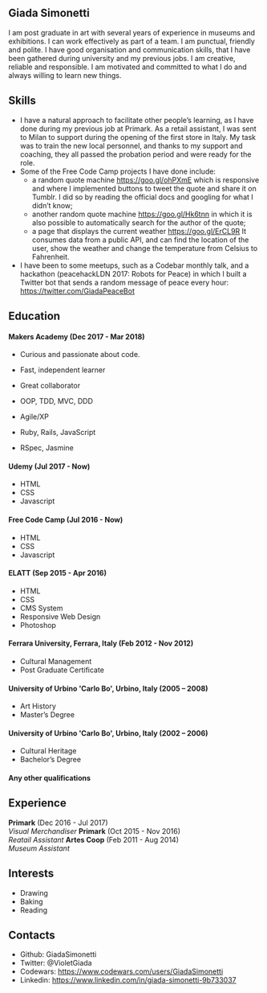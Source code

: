 ## Giada Simonetti

I am post graduate in art with several years of experience in museums and exhibitions. I can work effectively as part of a team. I am punctual, friendly and polite. I have good organisation and communication skills, that I have been gathered during university and my previous jobs. I am creative, reliable and responsible. I am motivated and committed to what I do and always willing to learn new things.


## Skills

- I have a natural approach to facilitate other people’s learning, as I have done during my previous job at Primark. As a retail assistant, I was sent to Milan to support during the opening of the first store in Italy. My task was to train the new local personnel, and thanks to my support and coaching, they all passed the probation period and were ready for the role.
- Some of the Free Code Camp projects I have done include:
  - a random quote machine https://goo.gl/ohPXmE which is responsive and where I implemented buttons to tweet the quote and share it on Tumblr. I did so by reading the official docs and googling for what I didn’t know;
  - another random quote machine https://goo.gl/Hk6tnn in which it is also possible to automatically search for the author of the quote;
  - a page that displays the current weather https://goo.gl/ErCL9R It consumes data from a public API, and can find the location of the user, show the weather and change the temperature from Celsius to Fahrenheit.
- I have been to some meetups, such as a Codebar monthly talk, and a hackathon (peacehackLDN 2017: Robots for Peace) in which I built a Twitter bot that sends a random message of peace every hour: https://twitter.com/GiadaPeaceBot

## Education

#### Makers Academy (Dec 2017 - Mar 2018)

- Curious and passionate about code.
- Fast, independent learner
- Great collaborator

- OOP, TDD, MVC, DDD
- Agile/XP
- Ruby, Rails, JavaScript
- RSpec, Jasmine

#### Udemy (Jul 2017 - Now)

- HTML
- CSS
- Javascript

#### Free Code Camp (Jul 2016 - Now)

- HTML
- CSS
- Javascript

#### ELATT (Sep 2015 - Apr 2016)

- HTML
- CSS
- CMS System
- Responsive Web Design
- Photoshop

#### Ferrara University, Ferrara, Italy (Feb 2012 - Nov 2012)

- Cultural Management
- Post Graduate Certificate


#### University of Urbino 'Carlo Bo', Urbino, Italy (2005 – 2008)

- Art History
- Master’s Degree

#### University of Urbino 'Carlo Bo', Urbino, Italy (2002 – 2006)

- Cultural Heritage
- Bachelor’s Degree


#### Any other qualifications

## Experience

**Primark** (Dec 2016 - Jul 2017)    
*Visual Merchandiser*
**Primark** (Oct 2015 - Nov 2016)    
*Reatail Assistant*
**Artes Coop** (Feb 2011 - Aug 2014)   
*Museum Assistant*  

## Interests

- Drawing
- Baking
- Reading

## Contacts

- Github: GiadaSimonetti
- Twitter: @VioletGiada
- Codewars: https://www.codewars.com/users/GiadaSimonetti
- Linkedin: https://www.linkedin.com/in/giada-simonetti-9b733037
